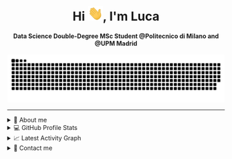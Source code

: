 <div align="center">
<h1 align="center">Hi <img width="35" src="https://github.com/1999AZZAR/1999AZZAR/blob/main/resources/img/waving.gif">, I'm Luca</h1>
<h4 align="center">Data Science Double-Degree MSc Student @Politecnico di Milano and @UPM Madrid</h4>
</div>

<div align="center">
  <a href="https://1999azzar.github.io/1999AZZAR/">
  <img  src="https://github.com/1999AZZAR/1999AZZAR/blob/main/resources/img/grid-snake.svg"
       alt="snake" /></a>
</div>

-----
<details>
  <summary>🔭 About me </summary>
<div>
<samp>
  </p>⚡ Passionate about everything technology and data related: I'm profoundly interested in machine learning, artificial neural networks and deep learning techniques.
 </p>
 </samp>
</div>
</details>

<details> 
  <summary>💻 GitHub Profile Stats</summary>
  <div>
  <samp>
    <h2 align="center"> Github stats </h2>
      <br/>
    <details open>
  <summary><h3>Languages</h3></summary>
            <p align="center">
        <a href="https://github.com/lucapetrh-dev/">
          <img src="https://github-readme-stats.vercel.app/api/top-langs/?username=lucapetrh-dev&langs_count=6&theme=gruvbox&layout=compact&hide_border=true"
          alt="lucapetrh-dev :: overall Top Langs " /></a>
      </p>
        <p align="center">
          <a href="https://github.com/lucapetrh-dev/">
          <img width="45%" src="https://github-profile-summary-cards.vercel.app/api/cards/repos-per-language?username=lucapetrh-dev&theme=gruvbox&layout=compact&hide_border=true"
          alt="lucapetrh-dev :: Top Langs by repo" />
          <img width="45%" src="https://github-profile-summary-cards.vercel.app/api/cards/most-commit-language?username=lucapetrh-dev&theme=gruvbox&layout=compact&hide_border=true"
          alt="lucapetrh-dev :: Top Langs by commit" />
          </a>
        </p>
</details>
    <details open>
  <summary><h3>Stasistic</h3></summary>
        <p align="center">
          <a href="https://github.com/lucapetrh-dev/">
          <img width="49.5%" src="https://github-readme-stats.vercel.app/api?username=lucapetrh-dev&show_icons=true&theme=gruvbox&hide_border=true" />
          <img width="49.5%" src="https://github-readme-streak-stats.herokuapp.com/?user=lucapetrh-dev&theme=gruvbox&hide_border=true" />
          </a>
       </p>
     <br>
     </samp>
  </div>    
</details>

<details>
  <summary>📈 Latest Activity Graph</summary>
  <samp>
  <br/>
  <h2 align="center"> My contributions </h2>
<a href="https://github.com/ashutosh00710/github-readme-activity-graph">
  <img alt="Luca's Activity Graph" src="https://activity-graph.herokuapp.com/graph/?username=lucapetrh-dev&bg_color=000&color=fff&line=00E676&point=fff&hide_border=true" /></a>
<br/>
  </samp>
  </details>
  
  <details>
  <summary>📲 Contact me</summary>
<div>
  <samp>
    <h2 align="center">Get in touch:</h2>
    <p align="center">
      <br/>
      <a href="https://www.linkedin.com/in/lucapetracca/" target="blank"><img align="center"
         src="https://img.shields.io/badge/linkedin-%231DA1F2.svg?style=for-the-badge&logo=linkedin&logoColor=white"
         alt="Luca" height="30"/></a>
      <a href="lucapetrh@gmail.com" target="blank"><img align="center"
         src="https://img.shields.io/badge/gmail-EA4335.svg?style=for-the-badge&logo=gmail&logoColor=white"
         alt="Luca" height="30"/></a>
      <a href="https://instagram.com/lucapetrh" target="blank"><img align="center"
         src="https://img.shields.io/badge/instagram-%23E4405F.svg?style=for-the-badge&logo=Instagram&logoColor=white"
         alt="Luca" height="30"/></a>
      <br>
    </p>
  </samp>
</div>
</details>
